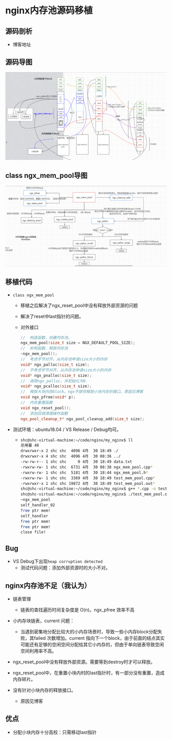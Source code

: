 # nginx内存池源码移植

## 源码剖析

- 博客地址

## 源码导图

![ngx_mem_pool01](.\ngx_mem_pool01.png)

## class ngx_mem_pool导图

![](./ngx_mem_pool.png)

## 移植代码

- `class ngx_mem_pool`

  - 移植之后解决了ngx_reset_pool中没有释放外部资源的问题

  - 解决了reset中last指针的问题。

  - 对外接口

    ```c++
    //  构造函数，创建内存池。
    ngx_mem_pool(size_t size = NGX_DEFAULT_POOL_SIZE);
    //  析构函数，释放内存池
    ~ngx_mem_pool();
    //  考虑字节对齐，从内存池申请size大小的内存
    void* ngx_palloc(size_t size);
    //  不考虑字节对齐，从内存池申请size大小的内存
    void* ngx_pnalloc(size_t size);
    //  调用ngx_palloc，并初始化为0.
    void* ngx_pcalloc(size_t size);
    //  释放大块内存block。ngx不提供释放小块内存的接口。原因见博客
    void ngx_pfree(void* p);
    //  内存重置函数
    void ngx_reset_pool();  
    //  添加回调清理操作函数
    ngx_pool_cleanup_t* ngx_pool_cleanup_add(size_t size);
    ```

- 测试环境：ubuntu18.04 / VS Release / Debug均可。

  - ```bash
    shc@shc-virtual-machine:~/code/nginx/my_nginx$ ll
    总用量 48
    drwxrwxr-x 2 shc shc  4096 4月  30 18:49 ./
    drwxrwxr-x 4 shc shc  4096 4月  30 08:36 ../
    -rw-rw-r-- 1 shc shc     0 4月  30 18:49 data.txt
    -rwxrw-rw- 1 shc shc  6731 4月  30 08:38 ngx_mem_pool.cpp*
    -rwxrw-rw- 1 shc shc  5181 4月  30 18:44 ngx_mem_pool.h*
    -rwxrw-rw- 1 shc shc  3369 4月  30 18:49 test_mem_pool.cpp*
    -rwxrwxr-x 1 shc shc 19872 4月  30 18:49 test_mem_pool.out*
    shc@shc-virtual-machine:~/code/nginx/my_nginx$ g++ *.cpp -o test_mem_pool.out -Wall
    shc@shc-virtual-machine:~/code/nginx/my_nginx$ ./test_mem_pool.out 
    ~ngx_mem_pool
    self_handler_02
    free ptr mem!
    self_handler
    free ptr mem!
    free ptr mem!
    close file!
    ```

## Bug

- VS Debug下出现`heap corruption detected`
  - 测试代码问题：添加外部资源时的大小不对。



## nginx内存池不足（我认为）

- 链表管理
  - 链表的查找遍历时间复杂度是 O(n)。ngx_pfree 效率不高
- 小内存块链表，current 问题：
  - 当遇到密集地分配比较大的小内存场景时，导致一些小内存block分配失败，其failed 次数增加。current 指向下一个block，由于前面的结点其实可能还有足够的空闲空间分配给其它小内存的，但由于单向链表导致空闲空间利用率不高。
- ngx_reset_pool中没有释放外部资源。需要等到destroy时才可以释放。
- ngx_reset_pool中，在重置小块内村的last指针时，有一部分没有重置，造成内存碎片。

- 没有针对小块内存的释放接口。
  - 原因见博客

## 优点

- 分配小块内存十分高校：只需移动last指针

